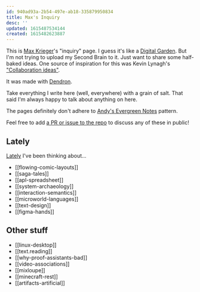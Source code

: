 ```yaml
---
id: 940ad93a-2b54-497e-ab18-335879950834
title: Max's Inquiry
desc: ''
updated: 1615487534144
created: 1615482623887
---
```

This is [Max Krieger](https://a9.io)'s "inquiry" page. I guess it's like a [Digital Garden](https://github.com/MaggieAppleton/digital-gardeners). But I'm not trying to upload my Second Brain to it. Just want to share some half-baked ideas. One source of inspiration for this was Kevin Lynagh's ["Collaboration ideas"](https://kevinlynagh.com/ideas/).

It was made with [Dendron](https://dendron.so).

Take everything I write here (well, everywhere) with a grain of salt. That said I'm always happy to talk about anything on here.

The pages definitely don't adhere to [Andy's Evergreen Notes](https://notes.andymatuschak.org/z4SDCZQeRo4xFEQ8H4qrSqd68ucpgE6LU155C) pattern.

Feel free to add [a PR or issue to the repo](https://github.com/maxkrieger/inquiry) to discuss any of these in public!

## Lately

[Lately](https://www.youtube.com/watch?v=hj0TY5jhx3Q) I've been thinking about...

- [[flowing-comic-layouts]]
- [[saga-tales]]
- [[apl-spreadsheet]]
- [[system-archaeology]]
- [[interaction-semantics]]
- [[microworld-languages]]
- [[text-design]]
- [[figma-hands]]

## Other stuff

- [[linux-desktop]]
- [[text.reading]]
- [[why-proof-assistants-bad]]
- [[video-associations]]
- [[mixloupe]]
- [[minecraft-rest]]
- [[artifacts-artificial]]

